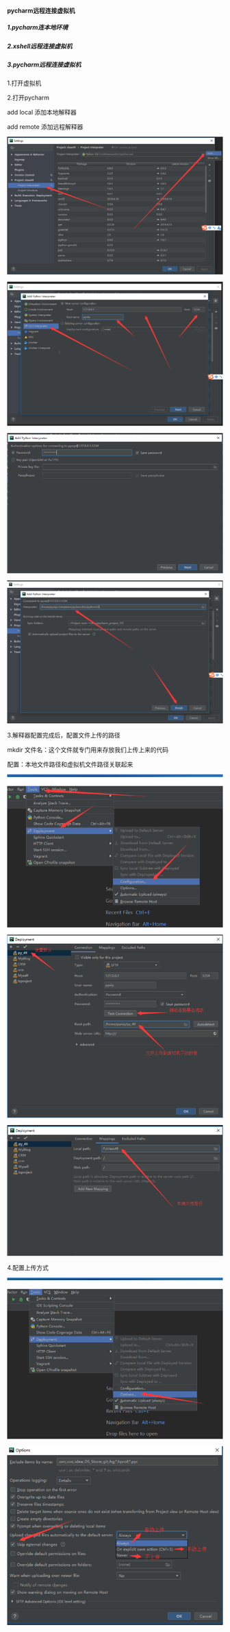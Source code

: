 #### pycharm远程连接虚拟机

##### 1.pycharm连本地环境

##### 2.xshell远程连接虚拟机

##### 3.pycharm远程连接虚拟机

1.打开虚拟机

2.打开pycharm

add local 添加本地解释器

add remote 添加远程解释器

![1563626609244](assets/1563626609244.png)

![1563626721887](assets/1563626721887.png)

![1563626772038](assets/1563626772038.png)

![1563626945531](assets/1563626945531.png)

3.解释器配置完成后，配置文件上传的路径

mkdir 文件名：这个文件就专门用来存放我们上传上来的代码

配置：本地文件路径和虚拟机文件路径关联起来

![1563627232801](assets/1563627232801.png)

![1563627419619](assets/1563627419619.png)

![1563627509609](assets/1563627509609.png)

4.配置上传方式

![1563627543228](assets/1563627543228.png)

![1563627746283](assets/1563627746283.png)













